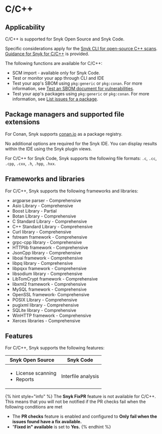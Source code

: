 # C/C++

## Applicability

C/C++ is supported for Snyk Open Source and Snyk Code.

Specific considerations apply for the [Snyk CLI for open-source C++ scans](snyk-cli-for-open-source-c++-scans.md). [Guidance for Snyk for C/C++](guidance-for-snyk-for-c-c++.md) is provided.

The following functions are available for C/C++:

* SCM import - available only for Snyk Code.
* Test or monitor your app through CLI and IDE
* Test your app's SBOM using `pkg:generic` or `pkg:conan`. For more information, see [Test an SBOM document for vulnerabilities](../../../snyk-api/using-specific-snyk-apis/sbom-apis/rest-api-endpoint-test-an-sbom-document-for-vulnerabilities.md).
* Test your app's packages using `pkg:generic` or `pkg:conan`. For more information, see [List issues for a package](../../../snyk-api/using-specific-snyk-apis/issues-list-issues-for-a-package.md).

## Package managers and supported file extensions

For Conan, Snyk supports [conan.io](https://conan.io/center) as a package registry.&#x20;

No additional options are required for the Snyk IDE. You can display results within the IDE using the Snyk plugin views.

For C/C++ for Snyk Code, Snyk supports the following file formats: `.c`, `.cc`, `.cpp`, `.cxx`, `.h`, `.hpp`, `.hxx`.

## Frameworks and libraries

For C/C++, Snyk supports the following frameworks and libraries:

* argparse parser - Comprehensive
* Asio Library - Comprehensive
* Boost Library - Partial
* Botan LIbrary - Comprehensive
* C Standard Library - Comprehensive
* C++ Standard Library - Comprehensive
* Curl library - Comprehensive
* fstream framework - Comprehensive
* grpc-cpp library - Comprehensive
* HTTPlib framework - Comprehensive
* JsonCpp library - Comprehensive
* liboai framework - Comprehensive
* libpq library - Comprehensive
* libpqxx framework - Comprehensive
* libsodium library - Comprehensive
* LibTomCrypt framework - Comprehensive
* libxml2 framework - Comprehensive
* MySQL framework - Comprehensive
* OpenSSL framework- Comprehensive
* POSIX LIbrary - Comprehensive
* pugixml library - Comprehensive
* SQLite library - Comprehensive
* WinHTTP framework - Comprehensive
* Xerces libraries - Comprehensive

## Features

&#x20;For C/C++, Snyk supports the following features:

| Snyk Open Source                                   | Snyk Code          |
| -------------------------------------------------- | ------------------ |
| <ul><li>License scanning</li><li>Reports</li></ul> | Interfile analysis |

{% hint style="info" %}
The **Snyk FixPR** feature is not available for C/C++. This means that you will not be notified if the PR checks fail when the following conditions are met

* The **PR checks** feature is enabled and configured to **Only fail when the issues found have a fix available.**
* "**Fixed in" available** is set to **Yes.**
{% endhint %}
